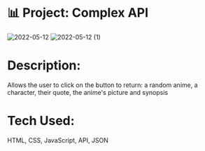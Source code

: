 # 📊 Project: Complex API 

![2022-05-12](https://user-images.githubusercontent.com/102920855/168080225-0785b789-953c-490f-953e-6649fd8c268b.png)
![2022-05-12 (1)](https://user-images.githubusercontent.com/102920855/168080233-24c736b9-9ec2-49b0-ac41-465207747a73.png)

# Description:
Allows the user to click on the button to return: a random anime, a character, their quote, the anime's picture and synopsis
# Tech Used:
HTML, CSS, JavaScript, API, JSON
